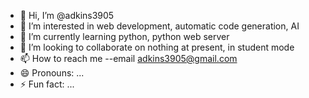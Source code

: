 - 👋 Hi, I’m @adkins3905
- 👀 I’m interested in web development, automatic code generation, AI
- 🌱 I’m currently learning python, python web server
- 💞️ I’m looking to collaborate on nothing at present, in student mode
- 📫 How to reach me --email adkins3905@gmail.com
- 😄 Pronouns: ...
- ⚡ Fun fact: ...

<!---
adkins3905/adkins3905 is a ✨ special ✨ repository because its `README.md` (this file) appears on your GitHub profile.
You can click the Preview link to take a look at your changes.
--->
